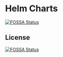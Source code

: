 # Helm Charts
[![FOSSA Status](https://app.fossa.com/api/projects/git%2Bgithub.com%2Fproject-zot%2Fhelm-charts.svg?type=shield)](https://app.fossa.com/projects/git%2Bgithub.com%2Fproject-zot%2Fhelm-charts?ref=badge_shield)



## License
[![FOSSA Status](https://app.fossa.com/api/projects/git%2Bgithub.com%2Fproject-zot%2Fhelm-charts.svg?type=large)](https://app.fossa.com/projects/git%2Bgithub.com%2Fproject-zot%2Fhelm-charts?ref=badge_large)